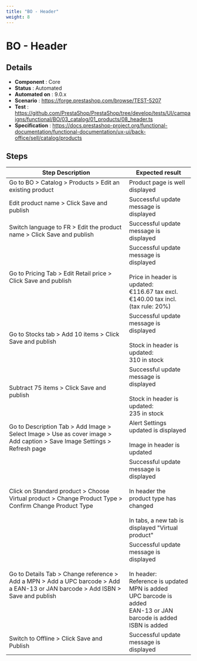 ```yaml
---
title: "BO - Header"
weight: 8
---
```


# BO - Header
## Details
* **Component** : Core
* **Status** : Automated
* **Automated on** : 9.0.x
* **Scenario** : https://forge.prestashop.com/browse/TEST-5207
* **Test** : https://github.com/PrestaShop/PrestaShop/tree/develop/tests/UI/campaigns/functional/BO/03_catalog/01_products/08_header.ts
* **Specification** : https://docs.prestashop-project.org/functional-documentation/functional-documentation/ux-ui/back-office/sell/catalog/products

## Steps
| Step Description | Expected result |
| ----- | ----- |
| Go to BO > Catalog > Products > Edit an existing product | Product page is well displayed |
| Edit product name > Click Save and publish | Successful update message is displayed |
| Switch language to FR > Edit the product name > Click Save and publish | Successful update message is displayed |
| Go to Pricing Tab > Edit Retail price > Click Save and publish | Successful update message is displayed<br><br>Price in header is updated: <br>€116.67 tax excl.<br>€140.00 tax incl. (tax rule: 20%) |
| Go to Stocks tab > Add 10 items > Click Save and publish | Successful update message is displayed<br><br>Stock in header is updated:<br>310 in stock |
| Subtract 75 items > Click Save and publish | Successful update message is displayed<br><br>Stock in header is updated:<br>235 in stock |
| Go to Description Tab > Add Image > Select Image > Use as cover image > Add caption > Save Image Settings > Refresh page | Alert Settings updated is displayed<br><br>Image in header is updated |
| Click on Standard product > Choose Virtual product > Change Product Type > Confirm Change Product Type | Successful update message is displayed<br><br>In header the product type has changed<br><br>In tabs, a new tab is displayed "Virtual product" |
| Go to Details Tab > Change reference > Add a MPN > Add a UPC barcode > Add a EAN-13 or JAN barcode > Add ISBN > Save and publish | Successful update message is displayed<br><br>In header:<br>Reference is updated<br>MPN is added<br> UPC barcode is added<br> EAN-13 or JAN barcode is added <br>ISBN is added |
| Switch to Offline > Click Save and Publish | Successful update message is displayed |
